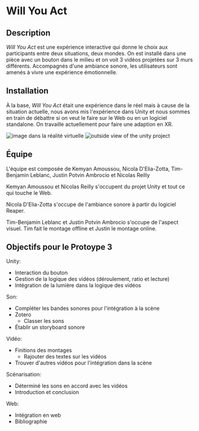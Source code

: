 # Will You Act

## Description

_Will You Act_ est une expérience interactive qui donne le choix aux participants entre deux situations, deux mondes. On est installé dans une pièce avec un bouton dans le milieu et on voit 3 vidéos projetées sur 3 murs différents. Accompagnés d'une ambiance sonore, les utilisateurs sont amenés à vivre une expérience émotionnelle.

## Installation

À la base, _Will You Act_ était une expérience dans le réel mais à cause de la situation actuelle, nous avons mis l'expérience dans Unity et nous sommes en train de débattre si on veut le faire sur le Web ou en un logiciel standalone. On travaille actuellement pour faire une adaption en XR.

<img src="https://i.imgur.com/QaA6F31.png" alt="image dans la réalité virtuelle">
<img src="https://i.imgur.com/prMPTG9.png" alt="outside view of the unity project">

## Équipe

L'équipe est composée de Kemyan Amoussou, Nicola D'Elia-Zotta, Tim-Benjamin Leblanc, Justin Potvin Ambrocio et Nicolas Reilly

Kemyan Amoussou et Nicolas Reilly s'occupent du projet Unity et tout ce qui touche le Web.

Nicola D'Elia-Zotta s'occupe de l'ambiance sonore à partir du logiciel Reaper.

Tim-Benjamin Leblanc et Justin Potvin Ambrocio s'occupe de l'aspect visuel. Tim fait le montage offline et Justin le montage online.

## Objectifs pour le Protoype 3 

Unity:

* Interaction du bouton
* Gestion de la logique des vidéos (déroulement, ratio et lecture)
* Intégration de la lumière dans la logique des vidéos

Son: 

* Compléter les bandes sonores pour l'intégration à la scène
* Zotero
  * Classer les sons
* Établir un storyboard sonore

Vidéo: 

* Finitions des montages
  * Rajouter des textes sur les vidéos
* Trouver d'autres vidéos pour l'intégration dans la scène

Scénarisation: 

* Déterminé les sons en accord avec les vidéos
* Introduction et conclusion

Web:

* Intégration en web
* Bibliographie


